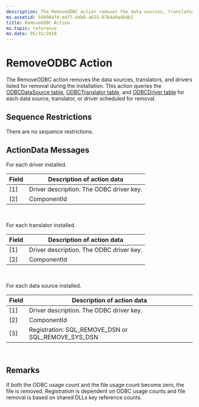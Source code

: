 ```yaml
---
description: The RemoveODBC action removes the data sources, translators, and drivers listed for removal during the installation.
ms.assetid: 548984fd-e4f7-4db8-a625-87b4a0a4bdb2
title: RemoveODBC Action
ms.topic: reference
ms.date: 05/31/2018
---
```


# RemoveODBC Action

The RemoveODBC action removes the data sources, translators, and drivers listed for removal during the installation. This action queries the [ODBCDataSource table](odbcdatasource-table.md), [ODBCTranslator table](odbctranslator-table.md), and [ODBCDriver table](odbcdriver-table.md) for each data source, translator, or driver scheduled for removal.

## Sequence Restrictions

There are no sequence restrictions.

## ActionData Messages

For each driver installed.



| Field | Description of action data               |
|-------|------------------------------------------|
| \[1\] | Driver description. The ODBC driver key. |
| \[2\] | ComponentId                              |



 

For each translator installed.



| Field | Description of action data               |
|-------|------------------------------------------|
| \[1\] | Driver description. The ODBC driver key. |
| \[2\] | ComponentId                              |



 

For each data source installed.



| Field | Description of action data                              |
|-------|---------------------------------------------------------|
| \[1\] | Driver description. The ODBC driver key.                |
| \[2\] | ComponentId                                             |
| \[3\] | Registration: SQL\_REMOVE\_DSN or SQL\_REMOVE\_SYS\_DSN |



 

## Remarks

If both the ODBC usage count and the file usage count become zero, the file is removed. Registration is dependent on ODBC usage counts and file removal is based on shared DLLs key reference counts.

 

 



